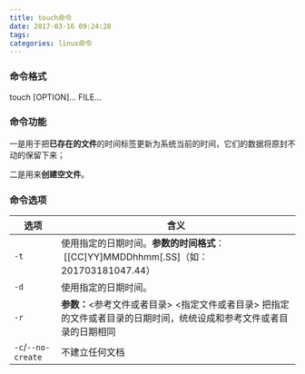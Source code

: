 ```yaml
---
title: touch命令
date: 2017-03-16 09:24:28
tags:
categories: linux命令
---
```


### 命令格式

touch [OPTION]... FILE...

### 命令功能

一是用于把**已存在的文件**的时间标签更新为系统当前的时间，它们的数据将原封不动的保留下来；

二是用来**创建空文件**。

<!--more-->

### 命令选项

| 选项                 | 含义                                       |
| ------------------ | ---------------------------------------- |
| `-t`               | 使用指定的日期时间。**参数的时间格式**：  [[CC]YY]MMDDhhmm[.SS]（如：201703181047.44） |
| `-d`               | 使用指定的日期时间。                               |
| `-r`               | **参数：**<参考文件或者目录> <指定文件或者目录>  把指定的文件或者目录的日期时间，统统设成和参考文件或者目录的日期相同 |
| `-c`/`--no-create` | 不建立任何文档                                  |

